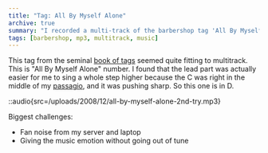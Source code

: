 ```yaml
---
title: "Tag: All By Myself Alone"
archive: true
summary: "I recorded a multi-track of the barbershop tag 'All By Myself Alone'"
tags: [barbershop, mp3, multitrack, music]
---
```


This tag from the seminal [book of tags](http://www.stampedecitychorus.com/classic_tags_men2.pdf) seemed quite fitting to multitrack. This is "All By Myself Alone" number. I found that the lead part was actually easier for me to sing a whole step higher because the C was right in the middle of my [passagio](http://en.wikipedia.org/wiki/Passaggio), and it was pushing sharp. So this one is in D.

::audio{src=/uploads/2008/12/all-by-myself-alone-2nd-try.mp3}

Biggest challenges:

- Fan noise from my server and laptop
- Giving the music emotion without going out of tune
